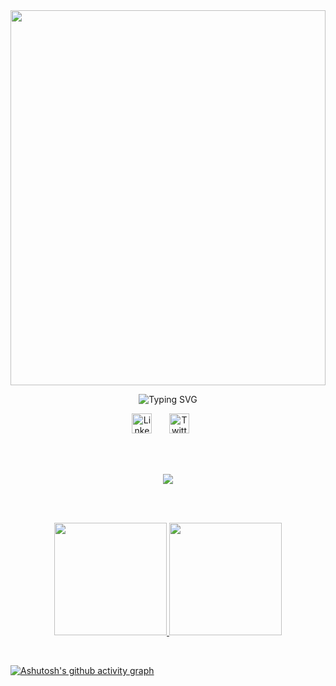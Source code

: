 <div align="center"> <img src="https://media3.giphy.com/media/v1.Y2lkPTc5MGI3NjExNTdwb3AzOHFhZXBkaDRzdGxlamRocWhzbzRzYmtpbzFkY3Y5Z2pkaSZlcD12MV9pbnRlcm5hbF9naWZfYnlfaWQmY3Q9Zw/XbV2mrHs6ureBPUEuJ/giphy.gif" width="100%" height="600"> </div>

<p align="center">
<img src="https://readme-typing-svg.demolab.com?font=Fira+Code&weight=600&duration=3000&pause=1000&color=F85D7FFF&center=true&width=435&lines=Meu+Nome+%C3%A9+Gabriel+Fernando;Sou+um+desenvolvedor+FullStack" alt="Typing SVG" />
</p>

<p align="center">
<a href="https://www.linkedin.com/in/gabriel-fernando-59222921b/"><img width="32px" alt="LinkedIn" title="LinkedIn" src="https://i.imgur.com/yRpa1dQ.png"/></a>
  &#8287;&#8287;&#8287;&#8287;&#8287;
  <a href="https://x.com/el_gabrielfer"><img width="32px" alt="Twitter" title="Twitter" src="https://i.imgur.com/AixJgnm.png"/></a>
  &#8287;&#8287;&#8287;&#8287;&#8287;
</p>
<br>
<br>

<p align="center">
  <a href="https://skillicons.dev">
    <img src="https://skillicons.dev/icons?i=html,css,typescript,react,astro,nest,postgres,mongodb,prisma,docker&perline=" />
  </a>
</p>
<br>
<br>
<p align="center">
<a href="https://github.com/GabrielFer02">
<img loading="lazy" height="180em" src="https://github-readme-stats.vercel.app/api?username=GabrielFer02&show_icons=true&theme=dracula&include_all_commits=true&count_private=true"/>
<img loading="lazy" height="180em" src="https://github-readme-stats.vercel.app/api/top-langs/?username=GabrielFer02&layout=compact&langs_count=7&theme=dracula"/>
</p>
<br>
<!-- <p align="center" atyle="box-shadow: 0 2px 2px 2px rgba(231, 111, 81, 0.2), 0 -2px 0 0 rgba(231, 111, 81, 0.2)">
<img src="https://cdn.jsdelivr.net/gh/devicons/devicon@latest/icons/html5/html5-original.svg" width="40" height="40"/> <img src="https://cdn.jsdelivr.net/gh/devicons/devicon@latest/icons/css3/css3-original.svg" width="40" height="40"/> <img src="https://cdn.jsdelivr.net/gh/devicons/devicon@latest/icons/typescript/typescript-original.svg" width="40" height="40"/> <img src="https://cdn.jsdelivr.net/gh/devicons/devicon@latest/icons/react/react-original.svg" width="40" height="40"/> <img src="https://cdn.jsdelivr.net/gh/devicons/devicon@latest/icons/astro/astro-original.svg" width="40" height="40"/> <img src="https://cdn.jsdelivr.net/gh/devicons/devicon@latest/icons/nestjs/nestjs-original.svg"  width="40" height="40"/> <img src="https://cdn.jsdelivr.net/gh/devicons/devicon@latest/icons/fastify/fastify-plain.svg" width="40" height="40"/> <img src="https://cdn.jsdelivr.net/gh/devicons/devicon@latest/icons/postgresql/postgresql-original.svg" width="40" height="40"/> <img src="https://cdn.jsdelivr.net/gh/devicons/devicon@latest/icons/mongodb/mongodb-original.svg" width="40" height="40"/> <img src="https://cdn.jsdelivr.net/gh/devicons/devicon@latest/icons/prisma/prisma-original.svg" width="40" height="40"/> <img src="https://cdn.jsdelivr.net/gh/devicons/devicon@latest/icons/docker/docker-original.svg" width="40" height="40"/>
</p> -->


[![Ashutosh's github activity graph](https://github-readme-activity-graph.vercel.app/graph?username=GabrielFer02&theme=rogue)](https://github.com/ashutosh00710/github-readme-activity-graph)






